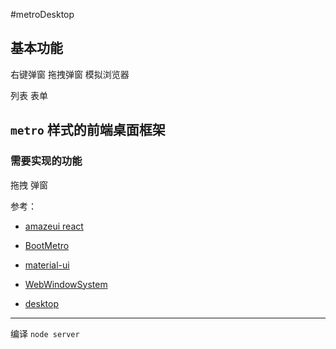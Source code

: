 #metroDesktop

## 基本功能
右键弹窗
拖拽弹窗
模拟浏览器
 
列表
表单

## `metro` 样式的前端桌面框架

### 需要实现的功能

拖拽
弹窗


参考：

- [amazeui react](http://amazeui.org/react/)
- [BootMetro](http://www.marcellop.com/)
- [material-ui](http://www.material-ui.com/)

- [WebWindowSystem](http://www.pengyaou.com/LegendsZ/eg/WebWindowSystem/)
- [desktop](http://desktop.sonspring.com/)

---

编译 `node server`


